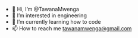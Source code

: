 - 👋 Hi, I’m @TawanaMwenga
- 👀 I’m interested in engineering 
- 🌱 I’m currently learning how to code
- 📫 How to reach me tawanamwenga@gmail.com

<!---
Tawana Mwenga is a ✨ special ✨ repository because its `README.md` (this file) appears on your GitHub profile.
You can click the Preview link to take a look at your changes.
--->
